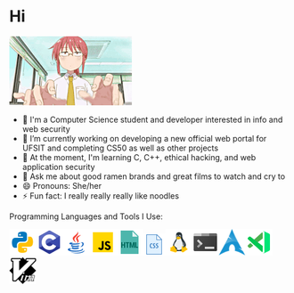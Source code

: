# Hi
![](https://github.com/Noodulz/Noodulz/blob/master/kobayashiprogramming.gif)
- 👺 I'm a Computer Science student and developer interested in info and web security
- 🔭 I’m currently working on developing a new official web portal for UFSIT and completing CS50 as well as other projects
- 🌱 At the moment, I'm learning C, C++, ethical hacking, and web application security
- 💬 Ask me about good ramen brands and great films to watch and cry to
- 😄 Pronouns: She/her
- ⚡ Fun fact: I really really really like noodles

Programming Languages and Tools I Use:

![](/ico/python.png)![](/ico/c.png)![](/ico/java.png)![](/ico/javascript.png)![](/ico/html.png)![](/ico/css.png)![](/ico/linux.png)![](/ico/bash.png)![](/ico/arch.png)![](/ico/visualstudio.png)![](/ico/vim.png)
